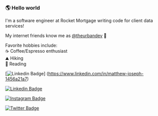 ### 🌎 Hello world
I'm a software engineer at Rocket Mortgage writing code for client data services!

My internet friends know me as [@theurbandev](https://www.instagram.com/theurbandev/) 👾

Favorite hobbies include: <br>
☕ Coffee/Espresso enthusiast <br>
⛰️ Hiking <br>
📖 Reading 


[![Linkedin Badge](https://img.shields.io/badge/-Matt-blue?style=flat-square&logo=Linkedin&logoColor=white&link=https://www.linkedin.com/in/matthew-joseph-1456a21a7/)]
(https://www.linkedin.com/in/matthew-joseph-1456a21a7)

[![Linkedin Badge](https://img.shields.io/badge/-Matt-blue?style=flat-square&logo=Linkedin&logoColor=white&link=https://www.linkedin.com/in/darryl-brooks-ii-a17a46140/)](https://www.linkedin.com/in/matthew-joseph-1456a21a7/)

[![Instagram Badge](https://img.shields.io/badge/-theurbandev-F56040?style=flat-square&logo=instagram&logoColor=white&link=https://instagram.com/theurbandev/)](https://instagram.com/theurbandev)

[![Twitter Badge](https://img.shields.io/badge/-@theurbandev-0B3C49?style=flat-square&labelColor=0B3C49&logo=Twitter&link=https://twitter.com/theurbandev)](https://twitter.com/theurbandev)

